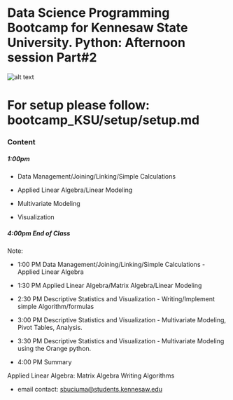 # Data Science Programming Bootcamp for Kennesaw State University. Python: Afternoon session Part#2

![alt text](https://github.com/sb0709/bootcamp_KSU/blob/master/pictures/Analytics%20and%20Data%20Science%20Institute_logo.png?raw=true)

# For setup please follow: bootcamp_KSU/setup/setup.md

### Content
##### 1:00pm
* Data Management/Joining/Linking/Simple Calculations

* Applied Linear Algebra/Linear Modeling

* Multivariate Modeling

* Visualization

##### 4:00pm End of Class

Note:

* 1:00 PM Data Management/Joining/Linking/Simple Calculations - Applied Linear Algebra
* 1:30 PM Applied Linear Algebra/Matrix Algebra/Linear Modeling

* 2:30 PM Descriptive Statistics and Visualization - Writing/Implement simple Algorithm/formulas
* 3:00 PM Descriptive Statistics and Visualization - Multivariate Modeling, Pivot Tables, Analysis.
* 3:30 PM Descriptive Statistics and Visualization - Multivariate Modeling using the Orange python.
* 4:00 PM Summary

Applied Linear Algebra:
Matrix Algebra
Writing Algorithms

* email contact: sbuciuma@students.kennesaw.edu
